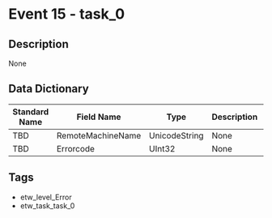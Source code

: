 # Event 15 - task_0

## Description
None

## Data Dictionary
|Standard Name|Field Name|Type|Description|Sample Value|
|---|---|---|---|---|
|TBD|RemoteMachineName|UnicodeString|None|`None`|
|TBD|Errorcode|UInt32|None|`None`|

## Tags
* etw_level_Error
* etw_task_task_0